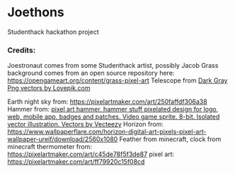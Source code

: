 # Joethons
Studenthack hackathon project


### Credits:
Joestronaut comes from some Studenthack artist, possibly Jacob
Grass background comes from an open source repository here: https://opengameart.org/content/grass-pixel-art
Telescope from <a href="https://lovepik.com/images/png-dark-gray.html">Dark Gray Png vectors by Lovepik.com</a>

Earth night sky from: https://pixelartmaker.com/art/250faffdf306a38
Hammer from: <a href="https://www.vecteezy.com/vector-art/24212734-pixel-art-hammer-hammer-stuff-pixelated-design-for-logo-web-mobile-app-badges-and-patches-video-game-sprite-8-bit-isolated-vector-illustration">pixel art hammer. hammer stuff pixelated design for logo, web, mobile app, badges and patches. Video game sprite. 8-bit. Isolated vector illustration. Vectors by Vecteezy</a>
Horizon from: https://www.wallpaperflare.com/horizon-digital-art-pixels-pixel-art-wallpaper-ureif/download/2560x1080
Feather from minecraft,
clock from minecraft
thermometer from: https://pixelartmaker.com/art/c45de78f5f3de87
pixel art: https://pixelartmaker.com/art/ff79920c15f08cd
